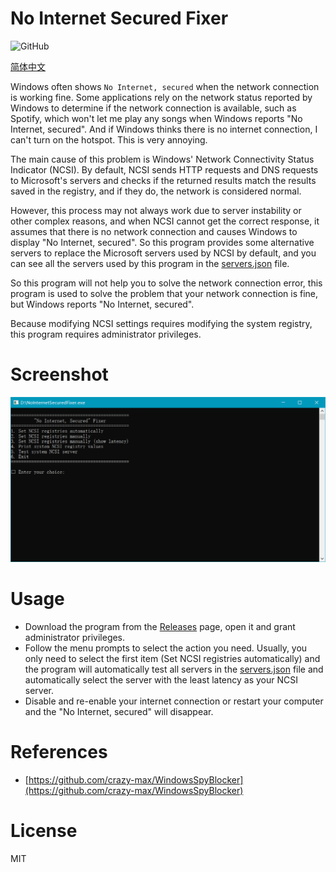 # No Internet Secured Fixer

![GitHub](https://img.shields.io/github/license/lgiki/no-internet-secured-fixer?style=flat-square)

[简体中文](README.zh_CN.md)

Windows often shows `No Internet, secured` when the network connection is working fine. Some applications rely on the network status reported by Windows to determine if the network connection is available, such as Spotify, which won't let me play any songs when Windows reports "No Internet, secured". And if Windows thinks there is no internet connection, I can't turn on the hotspot. This is very annoying.

The main cause of this problem is Windows' Network Connectivity Status Indicator (NCSI). By default, NCSI sends HTTP requests and DNS requests to Microsoft's servers and checks if the returned results match the results saved in the registry, and if they do, the network is considered normal. 

However, this process may not always work due to server instability or other complex reasons, and when NCSI cannot get the correct response, it assumes that there is no network connection and causes Windows to display "No Internet, secured". So this program provides some alternative servers to replace the Microsoft servers used by NCSI by default, and you can see all the servers used by this program in the [servers.json](servers.json) file.

So this program will not help you to solve the network connection error, this program is used to solve the problem that your network connection is fine, but Windows reports "No Internet, secured".

Because modifying NCSI settings requires modifying the system registry, this program requires administrator privileges.

#  Screenshot

![](screenshot.png)

# Usage

- Download the program from the [Releases](https://github.com/LGiki/no-internet-secured-fixer/releases) page, open it and grant administrator privileges.
- Follow the menu prompts to select the action you need. Usually, you only need to select the first item (Set NCSI registries automatically) and the program will automatically test all servers in the [servers.json](servers.json) file and automatically select the server with the least latency as your NCSI server.
- Disable and re-enable your internet connection or restart your computer and the "No Internet, secured" will disappear.

# References

- [https://github.com/crazy-max/WindowsSpyBlocker](https://github.com/crazy-max/WindowsSpyBlocker)

# License

MIT